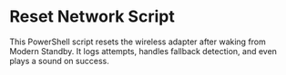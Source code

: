 # Reset Network Script
This PowerShell script resets the wireless adapter after waking from Modern Standby.
It logs attempts, handles fallback detection, and even plays a sound on success.
